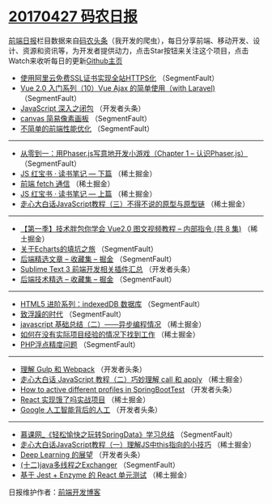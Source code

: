 # [20170427 码农日报](https://toutiao.qdkfweb.cn/date/2017/04/27)

[前端日报](https://qdkfweb.cn/c/news)栏目数据来自[码农头条](https://toutiao.qdkfweb.cn/)（我开发的爬虫），每日分享前端、移动开发、设计、资源和资讯等，为开发者提供动力，点击Star按钮来关注这个项目，点击Watch来收听每日的更新[Github主页](https://github.com/kujian/frontendDaily)
* [使用阿里云免费SSL证书实现全站HTTPS化](https://toutiao.qdkfweb.cn/36252.html) （SegmentFault）
* [Vue 2.0 入门系列（10）Vue Ajax 的简单使用（with Laravel)](https://toutiao.qdkfweb.cn/36254.html) （SegmentFault）
* [JavaScript 深入之闭包](https://toutiao.qdkfweb.cn/36269.html) （开发者头条）
* [canvas 简易像素画板](https://toutiao.qdkfweb.cn/36245.html) （SegmentFault）
* [不简单的前端性能优化](https://toutiao.qdkfweb.cn/36248.html) （SegmentFault）

***
* [从零到一：用Phaser.js写意地开发小游戏（Chapter 1 &#8211; 认识Phaser.js）](https://toutiao.qdkfweb.cn/36249.html) （SegmentFault）
* [JS 红宝书 · 读书笔记 &#8212; 下篇](https://toutiao.qdkfweb.cn/36222.html) （稀土掘金）
* [前端 fetch 通信](https://toutiao.qdkfweb.cn/36212.html) （稀土掘金）
* [JS 红宝书 · 读书笔记 &#8212; 上篇](https://toutiao.qdkfweb.cn/36223.html) （稀土掘金）
* [走心大白话JavaScript教程（三）不得不说的原型与原型链](https://toutiao.qdkfweb.cn/36213.html) （稀土掘金）

***
* [【第一季】技术胖包你学会 Vue2.0 图文视频教程 &#8211; 内部指令 (共 8 集)](https://toutiao.qdkfweb.cn/36224.html) （稀土掘金）
* [关于Echarts的填坑之旅](https://toutiao.qdkfweb.cn/36253.html) （SegmentFault）
* [后端精选文章 &#8211; 收藏集 &#8211; 掘金](https://toutiao.qdkfweb.cn/36255.html) （SegmentFault）
* [Sublime Text 3 前端开发相关插件汇总](https://toutiao.qdkfweb.cn/36266.html) （开发者头条）
* [后端技术精选 &#8211; 收藏集 &#8211; 掘金](https://toutiao.qdkfweb.cn/36256.html) （SegmentFault）

***
* [HTML5 进阶系列：indexedDB 数据库](https://toutiao.qdkfweb.cn/36246.html) （SegmentFault）
* [致浮躁的时代](https://toutiao.qdkfweb.cn/36247.html) （SegmentFault）
* [javascript 基础总结（二）——异步编程情况](https://toutiao.qdkfweb.cn/36220.html) （稀土掘金）
* [如何在没有实际项目经验的情况下找到工作](https://toutiao.qdkfweb.cn/36221.html) （稀土掘金）
* [PHP浮点精度问题](https://toutiao.qdkfweb.cn/36250.html) （SegmentFault）

***
* [理解 Gulp 和 Webpack](https://toutiao.qdkfweb.cn/36264.html) （开发者头条）
* [走心大白话 JavaScript 教程（二）巧妙理解 call 和 apply](https://toutiao.qdkfweb.cn/36215.html) （稀土掘金）
* [How to active different profiles in SpringBootTest](https://toutiao.qdkfweb.cn/36277.html) （开发者头条）
* [React 实现饿了吗实战项目](https://toutiao.qdkfweb.cn/36217.html) （稀土掘金）
* [Google 人工智能背后的人工](https://toutiao.qdkfweb.cn/36278.html) （开发者头条）

***
* [慕课网_《轻松愉快之玩转SpringData》学习总结](https://toutiao.qdkfweb.cn/36257.html) （SegmentFault）
* [走心大白话JavaScript教程（一）理解JS中this指向的小技巧](https://toutiao.qdkfweb.cn/36218.html) （稀土掘金）
* [Deep Learning 的展望](https://toutiao.qdkfweb.cn/36279.html) （开发者头条）
* [(十二)java多线程之Exchanger](https://toutiao.qdkfweb.cn/36258.html) （SegmentFault）
* [基于 Jest + Enzyme 的 React 单元测试](https://toutiao.qdkfweb.cn/36219.html) （稀土掘金）

日报维护作者：[前端开发博客](https://qdkfweb.cn/) 